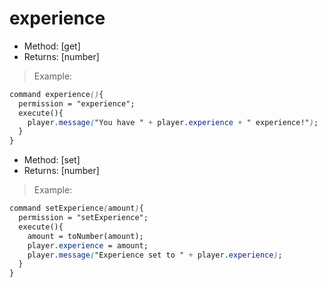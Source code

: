 # experience

* Method: \[get\]
* Returns: \[number\]

> Example:

```css
command experience(){
  permission = "experience";
  execute(){
    player.message("You have " + player.experience + " experience!");
  }
}
```

* Method: \[set\]
* Returns: \[number\]

> Example:

```css
command setExperience(amount){
  permission = "setExperience";
  execute(){
    amount = toNumber(amount);
    player.experience = amount;
    player.message("Experience set to " + player.experience);
  }
}
```

